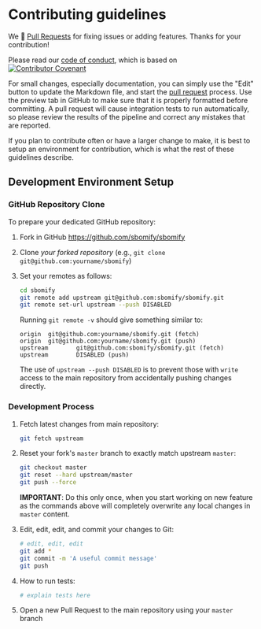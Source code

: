 # Contributing guidelines

We 💙 [Pull Requests](https://help.github.com/articles/about-pull-requests/)
for fixing issues or adding features. Thanks for your contribution!

Please read our [code of conduct](code_of_conduct.md), which is based on
[![Contributor Covenant](https://img.shields.io/badge/Contributor%20Covenant-2.1-4baaaa.svg)](code_of_conduct.md)

For small changes, especially documentation, you can simply use the "Edit"
button to update the Markdown file, and start the
[pull request](https://help.github.com/articles/about-pull-requests/) process.
Use the preview tab in GitHub to make sure that it is properly formatted
before committing.
A pull request will cause integration tests to run automatically, so please
review the results of the pipeline and correct any mistakes that are reported.

If you plan to contribute often or have a larger change to make, it is best to
setup an environment for contribution, which is what the rest of these
guidelines describe.

## Development Environment Setup

### GitHub Repository Clone

To prepare your dedicated GitHub repository:

1. Fork in GitHub <https://github.com/sbomify/sbomify>
2. Clone *your forked repository* (e.g., `git clone git@github.com:yourname/sbomify`)
3. Set your remotes as follows:

   ```sh
   cd sbomify
   git remote add upstream git@github.com:sbomify/sbomify.git
   git remote set-url upstream --push DISABLED
   ```

   Running `git remote -v` should give something similar to:

   ```text
   origin  git@github.com:yourname/sbomify.git (fetch)
   origin  git@github.com:yourname/sbomify.git (push)
   upstream        git@github.com:sbomify/sbomify.git (fetch)
   upstream        DISABLED (push)
   ```

   The use of `upstream --push DISABLED` is to prevent those
   with `write` access to the main repository from accidentally pushing changes
   directly.

### Development Process

1. Fetch latest changes from main repository:

   ```sh
   git fetch upstream
   ```

1. Reset your fork's `master` branch to exactly match upstream `master`:

   ```sh
   git checkout master
   git reset --hard upstream/master
   git push --force
   ```

   **IMPORTANT**: Do this only once, when you start working on new feature as
   the commands above will completely overwrite any local changes in `master` content.
1. Edit, edit, edit, and commit your changes to Git:

   ```sh
   # edit, edit, edit
   git add *
   git commit -m 'A useful commit message'
   git push
   ```

1. How to run tests:

   ``` sh
   # explain tests here
   ```

1. Open a new Pull Request to the main repository using your `master` branch
